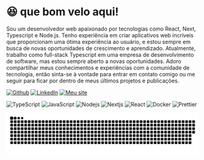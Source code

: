 # 😆 que bom velo aqui!

Sou um desenvolvedor web apaixonado por tecnologias como React, Next, Typescript e Node.js. Tenho experiência em criar aplicativos web incríveis que proporcionam uma ótima experiência ao usuário, e estou sempre em busca de novas oportunidades de crescimento e aprendizado. Atualmente, trabalho como full-stack Typescript em uma empresa de desenvolvimento de software, mas estou sempre aberto a novas oportunidades. Adoro compartilhar meus conhecimentos e experiências com a comunidade de tecnologia, então sinta-se à vontade para entrar em contato comigo ou me seguir para ficar por dentro de meus últimos projetos e publicações.

<p><a href="https://github.com/GabDevjs" target="_blank"><img alt="Github" src="https://img.shields.io/badge/GitHub-%2312100E.svg?&style=for-the-badge&logo=Github&logoColor=white" /></a> <a href="https://www.linkedin.com/in/flavio-gabriel77/" target="_blank"><img alt="LinkedIn" src="https://img.shields.io/badge/linkedin-%230077B5.svg?&style=for-the-badge&logo=linkedin&logoColor=white" /></a> <a href="[https://www.flaviogabrielportfolio.com.br/](https://www.flaviogabrielportfolio.com.br/)" target="_blank"><img alt="Meu site" src="https://img.shields.io/badge/site-%2312100E.svg?&style=for-the-badge&logo=Iconify&logoColor=white" /></a>
  
<p>
  <img alt="TypeScript" src="https://img.shields.io/badge/-TypeScript-007ACC?style=flat-square&logo=typescript&logoColor=white" />
  <img alt="JavaScript" src="https://img.shields.io/badge/-JavaScript-F4D03F?style=flat-square&logo=javascript&logoColor=white" />
  <img alt="Nodejs" src="https://img.shields.io/badge/-Nodejs-43853d?style=flat-square&logo=Node.js&logoColor=white" />
  <img alt="Nextjs" src="https://img.shields.io/badge/-Nextjs-566573?style=flat-square&logo=Next.js&logoColor=white" />
  <img alt="React" src="https://img.shields.io/badge/-React-45b8d8?style=flat-square&logo=react&logoColor=white" />
  <img alt="Docker" src="https://img.shields.io/badge/-Docker-46a2f1?style=flat-square&logo=docker&logoColor=white" />
  <img alt="Prettier" src="https://img.shields.io/badge/-Prettier-F7B93E?style=flat-square&logo=prettier&logoColor=white" />
</p>

![Snake animation Contribution Graph](https://raw.githubusercontent.com/GabDevjs/GabDevjs/output/github-snake-dark.svg)

